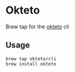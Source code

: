 # Okteto
Brew tap for the [okteto](https://okteto.com) cli

## Usage
```
brew tap okteto/cli
brew install okteto
```